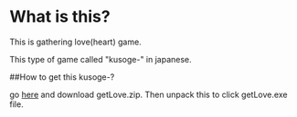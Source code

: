 # What is this?
This is gathering love(heart) game.

This type of game called "kusoge-" in japanese.

##How to get this kusoge-?

go [here](https://github.com/masibw/getLove/releases/tag/1) and download getLove.zip. Then unpack this to click getLove.exe file.
